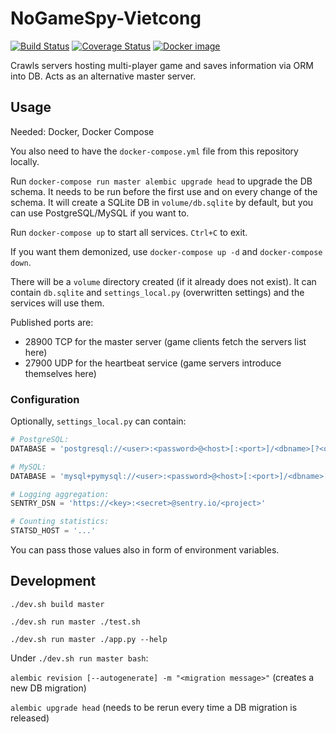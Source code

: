 # NoGameSpy-Vietcong

[![Build Status](https://travis-ci.org/garncarz/nogamespy-vietcong.svg?branch=master)](https://travis-ci.org/garncarz/nogamespy-vietcong)
[![Coverage Status](https://coveralls.io/repos/github/garncarz/nogamespy-vietcong/badge.svg?branch=master)](https://coveralls.io/github/garncarz/nogamespy-vietcong?branch=master)
[![Docker image](https://images.microbadger.com/badges/image/garncarz/nogamespy-vietcong.svg)](https://microbadger.com/images/garncarz/nogamespy-vietcong)

Crawls servers hosting multi-player game and saves information via ORM into DB.
Acts as an alternative master server.


## Usage

Needed: Docker, Docker Compose

You also need to have the `docker-compose.yml` file from this repository locally.

Run `docker-compose run master alembic upgrade head` to upgrade the DB schema.
It needs to be run before the first use and on every change of the schema.
It will create a SQLite DB in `volume/db.sqlite` by default, but you can use PostgreSQL/MySQL if you want to.

Run `docker-compose up` to start all services. `Ctrl+C` to exit.

If you want them demonized, use `docker-compose up -d` and `docker-compose down`.

There will be a `volume` directory created (if it already does not exist).
It can contain `db.sqlite` and `settings_local.py` (overwritten settings) and the services will use them.

Published ports are:
- 28900 TCP for the master server (game clients fetch the servers list here)
- 27900 UDP for the heartbeat service (game servers introduce themselves here)


### Configuration

Optionally, `settings_local.py` can contain:

```py
# PostgreSQL:
DATABASE = 'postgresql://<user>:<password>@<host>[:<port>]/<dbname>[?<options>]'

# MySQL:
DATABASE = 'mysql+pymysql://<user>:<password>@<host>[:<port>]/<dbname>[?<options>]'

# Logging aggregation:
SENTRY_DSN = 'https://<key>:<secret>@sentry.io/<project>'

# Counting statistics:
STATSD_HOST = '...'
```

You can pass those values also in form of environment variables.


## Development

`./dev.sh build master`

`./dev.sh run master ./test.sh`

`./dev.sh run master ./app.py --help`

Under `./dev.sh run master bash`:

`alembic revision [--autogenerate] -m "<migration message>"` (creates a new DB migration)

`alembic upgrade head` (needs to be rerun every time a DB migration is released)


<!-- ❄️ Hello to the GitHub Archive! ❄️ -->
